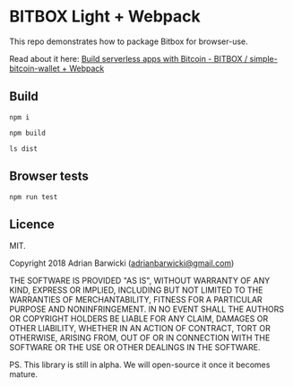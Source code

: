 # BITBOX Light + Webpack
This repo demonstrates how to package Bitbox for browser-use.

Read about it here:
[Build serverless apps with Bitcoin - BITBOX / simple-bitcoin-wallet + Webpack](https://honest.cash/adrianbarwicki/build-serverless-apps-with-bitcoin-bitbox-simple-bitcoin-wallet-webpack-503)

## Build
```
npm i
```

```
npm build
```

```
ls dist
```

## Browser tests
```
npm run test
```

## Licence
MIT.

Copyright 2018 Adrian Barwicki (adrianbarwicki@gmail.com)

THE SOFTWARE IS PROVIDED "AS IS", WITHOUT WARRANTY OF ANY KIND, EXPRESS OR IMPLIED, INCLUDING BUT NOT LIMITED TO THE WARRANTIES OF MERCHANTABILITY, FITNESS FOR A PARTICULAR PURPOSE AND NONINFRINGEMENT. IN NO EVENT SHALL THE AUTHORS OR COPYRIGHT HOLDERS BE LIABLE FOR ANY CLAIM, DAMAGES OR OTHER LIABILITY, WHETHER IN AN ACTION OF CONTRACT, TORT OR OTHERWISE, ARISING FROM, OUT OF OR IN CONNECTION WITH THE SOFTWARE OR THE USE OR OTHER DEALINGS IN THE SOFTWARE.

PS. This library is still in alpha. We will open-source it once it becomes mature.
